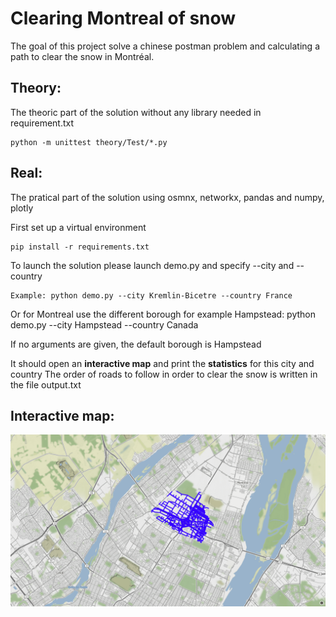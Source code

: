 # Clearing Montreal of snow
The goal of this project solve a chinese postman problem and calculating a path 
to clear the snow in Montréal.

## Theory:
The theoric part of the solution without any library needed in requirement.txt
```
python -m unittest theory/Test/*.py
```

## Real:
The pratical part of the solution using osmnx, networkx, pandas and numpy, plotly

First set up a virtual environment
```
pip install -r requirements.txt
```

To launch the solution please launch demo.py and specify --city and --country
```
Example: python demo.py --city Kremlin-Bicetre --country France
```

Or for Montreal use the different borough for example Hampstead:
python demo.py --city Hampstead --country Canada

If no arguments are given, the default borough is Hampstead

It should open an **interactive map** and print the **statistics** for this city
and country
The order of roads to follow in order to clear the snow is written in the file
output.txt

## Interactive map:
![Interactive map](image/InteractiveMapExemple.png)
